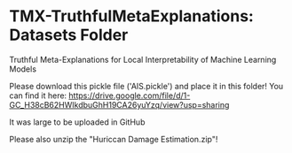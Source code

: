 # TMX-TruthfulMetaExplanations: Datasets Folder
Truthful Meta-Explanations for Local Interpretability of Machine Learning Models

Please download this pickle file ('AIS.pickle') and place it in this folder!
You can find it here: https://drive.google.com/file/d/1-GC_H38cB62HWIkdbuGhH19CA26yuYzq/view?usp=sharing

It was large to be uploaded in GitHub

Please also unzip the "Huriccan Damage Estimation.zip"!